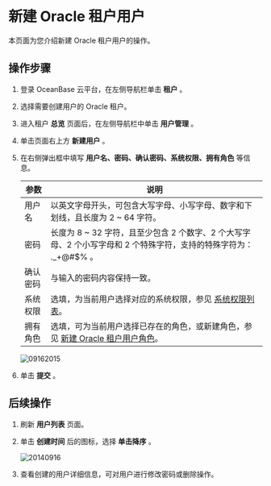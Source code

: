 新建 Oracle 租户用户 
===================================

本页面为您介绍新建 Oracle 租户用户的操作。

操作步骤 
-------------------------

1. 登录 OceanBase 云平台，在左侧导航栏单击 **租户** 。

   

2. 选择需要创建用户的 Oracle 租户。

   

3. 进入租户 **总览** 页面后，在左侧导航栏中单击 **用户管理** 。

   

4. 单击页面右上方 **新建用户** 。

   

5. 在右侧弹出框中填写 **用户名、密码、确认密码、系统权限、拥有角色** 等信息。

   

   |  参数  |                                             说明                                             |
   |------|--------------------------------------------------------------------------------------------|
   | 用户名  | 以英文字母开头，可包含大写字母、小写字母、数字和下划线，且长度为 2 \~ 64 字符。                                               |
   | 密码   | 长度为 8 \~ 32 字符，且至少包含 2 个数字、2 个大写字母、2 个小写字母和 2 个特殊字符，支持的特殊字符为： ._+@#$% 。                    |
   | 确认密码 | 与输入的密码内容保持一致。                                                                              |
   | 系统权限 | 选填，为当前用户选择对应的系统权限，参见 [系统权限列表](../../11.mysql-tenant-system-permissions.md)。                |
   | 拥有角色 | 选填，可为当前用户选择已存在的角色，或新建角色，参见 [新建 Oracle 租户用户角色](t2061494.html#main-2061494)。 |

   

   ![09162015](https://help-static-aliyun-doc.aliyuncs.com/assets/img/zh-CN/3360562361/p327422.png)
   

6. 单击 **提交** 。

   




后续操作 
-------------------------

1. 刷新 **用户列表** 页面。

   

2. 单击 **创建时间** 后的图标，选择 **单击降序** 。

   ![20140916](https://help-static-aliyun-doc.aliyuncs.com/assets/img/zh-CN/3360562361/p327421.png)
   

3. 查看创建的用户详细信息，可对用户进行修改密码或删除操作。

   



